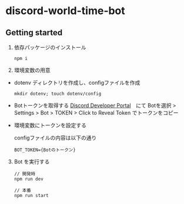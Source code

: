# discord-world-time-bot

## Getting started

1. 依存パッケージのインストール
    ``` 
    npm i
    ```

2. 環境変数の用意
  - dotenv ディレクトリを作成し、configファイルを作成
      ```
      mkdir dotenv; touch dotenv/config
      ```
  
  - Botトークンを取得する
    [Discord Developer Portal](https://discord.com/developers/applications/)　にて Botを選択 > Settings > Bot > TOKEN > Click to Reveal Token でトークンをコピー

  - 環境変数にトークンを設定する

    configファイルの内容は以下の通り
      ```
      BOT_TOKEN={Botのトークン}
      ```

3. Bot を実行する
    ```
    // 開発時
    npm run dev

    // 本番
    npm run start
    ```
